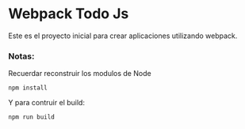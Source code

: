 # Webpack Todo Js

Este es el proyecto inicial para crear aplicaciones utilizando webpack.

### Notas:

Recuerdar reconstruir los modulos de Node

```
npm install
```

Y para contruir el build:

```
npm run build
```
